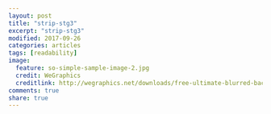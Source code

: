 ```yaml
---
layout: post
title: "strip-stg3"
excerpt: "strip-stg3"
modified: 2017-09-26
categories: articles
tags: [readability]
image:
  feature: so-simple-sample-image-2.jpg
  credit: WeGraphics
  creditlink: http://wegraphics.net/downloads/free-ultimate-blurred-background-pack/
comments: true
share: true
---
```

<br>
<div class="apester-strip" is-mobile-only="false" data-channel-tokens="587f5fdcd9ee87243ca6b8e7" item-shape="roundSquare" item-size="medium" item-text-color="undefined" strip-background="rgba(0, 0, 0, 0)" thumbnails-stroke-color="rgba(39,216,183,1)"  header-text="STORY STRIP:"  header-font-family="Playfair Display"  header-provider="google"  header-font-size="32"  header-font-color="rgba(39,216,183,1)"  header-font-weight="400"  header-ltr="true"  top-border-width="1"  top-border-color="rgba(39,216,183,1)"  bottom-border-width="1"  bottom-border-color="rgba(39,216,183,1)"  data-fast-strip="true"></div><script async src="https://static.stg.apester.com/js/sdk/latest/apester-sdk.js"></script>
<br>
<div class="apester-strip apester-element" is-mobile-only="false" data-channel-tokens="5df36e9c7480fa2c97c63d14" item-shape="roundSquare" item-size="medium" strip-background="rgba(0, 0, 0, 0)" thumbnails-stroke-color="rgba(189,205,220,1)" header-text="STORIES" header-font-family="Playfair Display" header-provider="google" header-font-size="18" header-font-color="rgba(51,51,51,1)" header-font-weight="400" header-ltr="true" top-border-width="1" top-border-color="rgba(189,205,220,1)" bottom-border-width="1" bottom-border-color="rgba(189,205,220,1)" data-fast-strip="true"></div><script async src="https://static.apester.com/js/sdk/latest/apester-sdk.js"></script>
